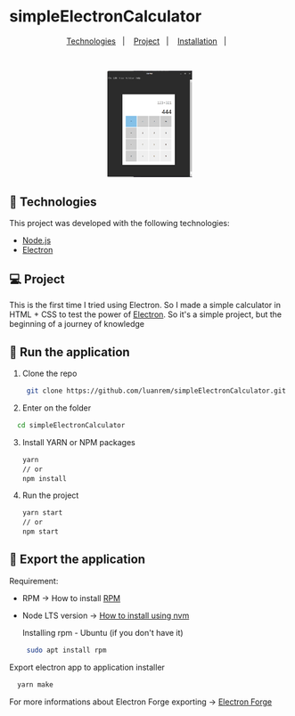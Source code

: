 # simpleElectronCalculator


<p align="center">
  <a href="#rocket-technologies">Technologies</a>&nbsp;&nbsp;&nbsp;|&nbsp;&nbsp;&nbsp;
  <a href="#project">Project</a>&nbsp;&nbsp;&nbsp;|&nbsp;&nbsp;&nbsp;
  <a href="#installation">Installation</a>&nbsp;&nbsp;&nbsp;|&nbsp;&nbsp;&nbsp;
</p>

<br>

<p align="center">
  <img alt="BeTheHero" src=".github/firstCalculator.png" width="30%">
</p>

## :rocket: Technologies
<input type="hidden" id="rocket-technologies"></input> 
This project was developed with the following technologies:

- [Node.js](https://nodejs.org/en/)
- [Electron](https://www.electronjs.org/)

## 💻 Project
<input type="hidden" id="project"></input> 

This is the first time I tried using Electron. So I made a simple calculator in HTML + CSS to test the power of [Electron](https://www.electronjs.org/). So it's a simple project, but the beginning of a journey of knowledge

## :electric_plug: Run the application

1. Clone the repo
   ```sh
    git clone https://github.com/luanrem/simpleElectronCalculator.git
   ```
2. Enter on the folder
  ```sh
    cd simpleElectronCalculator
   ```
3. Install YARN or NPM packages
   ```sh
   yarn
   // or
   npm install
   ```
4. Run the project
   ```sh
   yarn start
   // or
   npm start
   ```

## :electric_plug: Export the application
<input type="hidden" id="installation"></input> 

Requirement:
 - RPM -> How to install [RPM](https://rpm.org/) 
 - Node LTS version -> [How to install using nvm](https://heynode.com/tutorial/install-nodejs-locally-nvm/)  

   Installing rpm - Ubuntu (if you don't have it)
   ```sh
    sudo apt install rpm
   ```
  Export electron app to application installer
  ```sh
    yarn make
   ```

For more informations about Electron Forge exporting -> [Electron Forge](https://www.electronforge.io) 